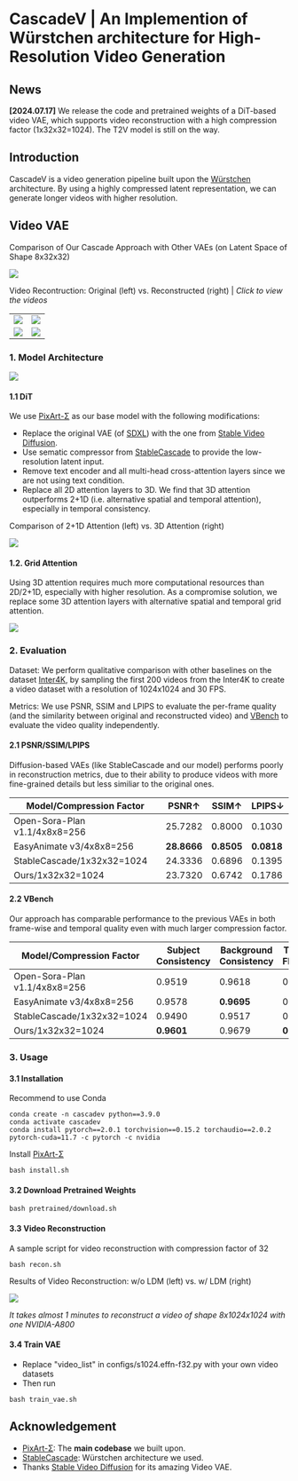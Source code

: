 # CascadeV | An Implemention of Würstchen architecture for High-Resolution Video Generation

## News

**[2024.07.17]** We release the code and pretrained weights of a DiT-based video VAE, which supports video reconstruction with a high compression factor (1x32x32=1024). The T2V model is still on the way.

## Introduction

CascadeV is a video generation pipeline built upon the [Würstchen](https://openreview.net/forum?id=gU58d5QeGv) architecture. By using a highly compressed latent representation, we can generate longer videos with higher resolution.

## Video VAE

Comparison of Our Cascade Approach with Other VAEs (on Latent Space of Shape 8x32x32)

<img src="docs/compare.png" />

Video Recontruction: Original (left) vs. Reconstructed (right) | *Click to view the videos*

<table class="center">
<tr>
  <td><a href='docs/1.mp4'><img src="docs/1.jpg" /></a></td>
  <td><a href='docs/2.mp4'><img src="docs/2.jpg" /></a></td>
</tr>
<tr>
  <td><a href='docs/3.mp4'><img src="docs/3.jpg" /></a></td>
  <td><a href='docs/4.mp4'><img src="docs/4.jpg" /></a></td>
</tr>
</table>

### 1. Model Architecture

<img src="docs/arch.jpg" />

#### 1.1 DiT

We use [PixArt-Σ](https://github.com/PixArt-alpha/PixArt-sigma) as our base model with the following modifications:

* Replace the original VAE (of [SDXL](https://arxiv.org/abs/2307.01952)) with the one from [Stable Video Diffusion](https://github.com/Stability-AI/generative-models).
* Use sematic compressor from [StableCascade](https://github.com/Stability-AI/StableCascade) to provide the low-resolution latent input. 
* Remove text encoder and all multi-head cross-attention layers since we are not using text condition.
* Replace all 2D attention layers to 3D. We find that 3D attention outperforms 2+1D (i.e. alternative spatial and temporal attention), especially in temporal consistency.

Comparison of 2+1D Attention (left) vs. 3D Attention (right)

<img src="docs/2d1d_vs_3d.gif" />

#### 1.2. Grid Attention

Using 3D attention requires much more computational resources than 2D/2+1D, especially with higher resolution. As a compromise solution, we replace some 3D attention layers with alternative spatial and temporal grid attention.

<img src="docs/grid.jpg" />

### 2. Evaluation

Dataset: We perform qualitative comparison with other baselines on the dataset [Inter4K](https://alexandrosstergiou.github.io/datasets/Inter4K/index.html), by sampling the first 200 videos from the Inter4K to create a video dataset with a resolution of 1024x1024 and 30 FPS.

Metrics: We use PSNR, SSIM and LPIPS to evaluate the per-frame quality (and the similarity between original and reconstructed video) and [VBench](https://github.com/Vchitect/VBench) to evaluate the video quality independently.

#### 2.1 PSNR/SSIM/LPIPS

Diffusion-based VAEs (like StableCascade and our model) performs poorly in reconstruction metrics, due to their ability to produce videos with more fine-grained details but less similiar to the original ones.

| Model/Compression Factor | PSNR↑ | SSIM↑ | LPIPS↓ |
| -- | -- | -- | -- |
| Open-Sora-Plan v1.1/4x8x8=256 | 25.7282 | 0.8000 | 0.1030 |
| EasyAnimate v3/4x8x8=256 | **28.8666** | **0.8505** | **0.0818** |
| StableCascade/1x32x32=1024 | 24.3336 | 0.6896 | 0.1395 |
| Ours/1x32x32=1024 | 23.7320 | 0.6742 | 0.1786 |

#### 2.2 VBench

Our approach has comparable performance to the previous VAEs in both frame-wise and temporal quality even with much larger compression factor.  

| Model/Compression Factor | Subject Consistency | Background Consistency | Temporal Flickering | Motion Smoothness | Imaging Quality | Aesthetic Quality |
| -- | -- | -- | -- | -- | -- | -- |
| Open-Sora-Plan v1.1/4x8x8=256 | 0.9519 | 0.9618 | 0.9573 | 0.9789 | 0.6791 | 0.5450 |
| EasyAnimate v3/4x8x8=256 | 0.9578 | **0.9695** | 0.9615 | **0.9845** | 0.6735 | 0.5535 |
| StableCascade/1x32x32=1024 | 0.9490 | 0.9517 | 0.9430 | 0.9639 | **0.6811** | **0.5675** |
| Ours/1x32x32=1024 | **0.9601** | 0.9679 | **0.9626** | 0.9837 | 0.6747 | 0.5579 |

### 3. Usage

#### 3.1 Installation

Recommend to use Conda

```
conda create -n cascadev python==3.9.0
conda activate cascadev
conda install pytorch==2.0.1 torchvision==0.15.2 torchaudio==2.0.2 pytorch-cuda=11.7 -c pytorch -c nvidia
```

Install [PixArt-Σ](https://github.com/PixArt-alpha/PixArt-sigma)

```
bash install.sh
```

#### 3.2 Download Pretrained Weights

```
bash pretrained/download.sh
```

#### 3.3 Video Reconstruction

A sample script for video reconstruction with compression factor of 32

```
bash recon.sh
```

Results of Video Reconstruction: w/o LDM (left) vs. w/ LDM (right)

<img src="docs/w_vs_wo_ldm.png" />

*It takes almost 1 minutes to reconstruct a video of shape 8x1024x1024 with one NVIDIA-A800*

#### 3.4 Train VAE

* Replace "video_list" in configs/s1024.effn-f32.py with your own video datasets
* Then run

```
bash train_vae.sh
```

## Acknowledgement
* [PixArt-Σ](https://github.com/PixArt-alpha/PixArt-sigma): The **main codebase** we built upon.
* [StableCascade](https://github.com/Stability-AI/StableCascade): Würstchen architecture we used.
* Thanks [Stable Video Diffusion](https://github.com/Stability-AI/generative-models) for its amazing Video VAE.
